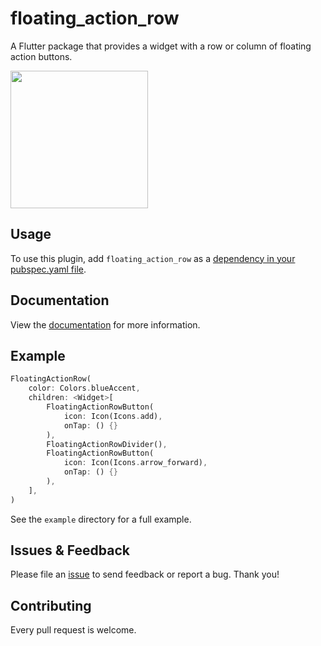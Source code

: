 # floating_action_row

A Flutter package that provides a widget with a row or column of floating action buttons.

<img src="https://raw.githubusercontent.com/niklas-8/floating_action_row/master/assets/1.jpg" width="220px">

## Usage

To use this plugin, add `floating_action_row` as a [dependency in your pubspec.yaml file](https://flutter.io/platform-plugins/).

## Documentation

View the [documentation](https://pub.dev/documentation/floating_action_row/latest/floating_action_row/floating_action_row-library.html) for more information.

## Example

```dart
FloatingActionRow(
    color: Colors.blueAccent,
    children: <Widget>[
        FloatingActionRowButton(
            icon: Icon(Icons.add),
            onTap: () {}
        ),
        FloatingActionRowDivider(),
        FloatingActionRowButton(
            icon: Icon(Icons.arrow_forward),
            onTap: () {}
        ),
    ],
)
```

See the `example` directory for a full example.

## Issues & Feedback

Please file an [issue](https://github.com/niklas-8/floating_action_row/issues) to send feedback or report a bug. Thank you!

## Contributing

Every pull request is welcome.
